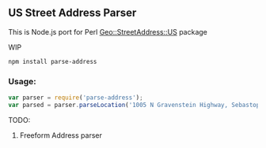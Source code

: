 ## US Street Address Parser

This is Node.js port for Perl [Geo::StreetAddress::US](http://search.cpan.org/~timb/Geo-StreetAddress-US-1.04/US.pm) package

WIP

`npm install parse-address`

### Usage:

```javascript
var parser = require('parse-address');
var parsed = parser.parseLocation('1005 N Gravenstein Highway, Sebastopol, CA, 95472');
```
 

TODO:

1. Freeform Address parser
